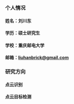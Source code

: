 ### 个人情况
#### 姓名：刘川东
#### 学历：硕士研究生
#### 学校：重庆邮电大学
#### 邮箱：liuhanbrick@gmail.com

### 研究方向
#### 点云识别
#### 点云目标检测
